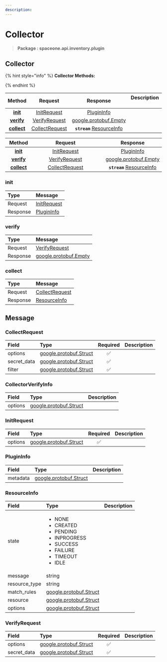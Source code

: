 ```yaml
---
description:  
---
```

# Collector

>  **Package : spaceone.api.inventory.plugin**

## Collector

{% hint style="info" %}
**Collector Methods:**

{%  endhint %}


| Method | Request | Response | Description &nbsp; &nbsp; &nbsp; &nbsp; &nbsp; &nbsp; &nbsp; &nbsp; &nbsp; &nbsp; &nbsp; |
| :-----: | :--------: | :--------: | :-------------------- |
| [**init**](collector.md#init)|   [InitRequest](collector.md#initrequest) |   [PluginInfo](collector.md#plugininfo) |  |
| [**verify**](collector.md#verify)|   [VerifyRequest](collector.md#verifyrequest) |  [google.protobuf.Empty](https://github.com/protocolbuffers/protobuf/blob/master/src/google/protobuf/empty.proto)|  |
| [**collect**](collector.md#collect)|   [CollectRequest](collector.md#collectrequest) | **`stream`**   [ResourceInfo](collector.md#resourceinfo) |  |TEST

| Method | Request | Response | Description &nbsp; &nbsp; &nbsp; &nbsp; &nbsp; &nbsp; &nbsp; &nbsp; &nbsp; &nbsp; &nbsp; |
| :-----: | :--------: | :--------: | :-------------------- |
|<div style="width:70px; text-align:center;">  [**init**](collector.md#init) </div> | <div style="width:200px; text-align:center;">    [InitRequest](collector.md#initrequest)  </div> | <div style="width:200px; text-align:center;">   [PluginInfo](collector.md#plugininfo)  </div> | <div style="width:400px;">  </div> |
|<div style="width:70px; text-align:center;">  [**verify**](collector.md#verify) </div> | <div style="width:200px; text-align:center;">    [VerifyRequest](collector.md#verifyrequest)  </div> | <div style="width:200px; text-align:center;">  [google.protobuf.Empty](https://github.com/protocolbuffers/protobuf/blob/master/src/google/protobuf/empty.proto) </div> | <div style="width:400px;">  </div> |
|<div style="width:70px; text-align:center;">  [**collect**](collector.md#collect) </div> | <div style="width:200px; text-align:center;">    [CollectRequest](collector.md#collectrequest)  </div> | <div style="width:200px; text-align:center;"> **`stream`**   [ResourceInfo](collector.md#resourceinfo)  </div> | <div style="width:400px;">  </div> | 
 

 
### init


| Type | Message |
| :--- | :--- |
| Request | [InitRequest](collector.md#initrequest) |
| Response |  [PluginInfo](collector.md#plugininfo)  |
 
 

 
### verify


| Type | Message |
| :--- | :--- |
| Request | [VerifyRequest](collector.md#verifyrequest) |
| Response | [google.protobuf.Empty](https://github.com/protocolbuffers/protobuf/blob/master/src/google/protobuf/empty.proto) |
 
 

 
### collect


| Type | Message |
| :--- | :--- |
| Request | [CollectRequest](collector.md#collectrequest) |
| Response |  [ResourceInfo](collector.md#resourceinfo)  |


## 

## Message

### CollectRequest
| Field | Type | Required | Description |
| :--- | :--- | :---: | :--- |
| options |[google.protobuf.Struct](https://github.com/protocolbuffers/protobuf/blob/master/src/google/protobuf/struct.proto)|✅| |
| secret_data |[google.protobuf.Struct](https://github.com/protocolbuffers/protobuf/blob/master/src/google/protobuf/struct.proto)|✅| |
| filter |[google.protobuf.Struct](https://github.com/protocolbuffers/protobuf/blob/master/src/google/protobuf/struct.proto)|✅| |

### CollectorVerifyInfo
| Field | Type |  Description |
| :--- | :--- | :--- |
| options |[google.protobuf.Struct](https://github.com/protocolbuffers/protobuf/blob/master/src/google/protobuf/struct.proto) | |

### InitRequest
| Field | Type | Required | Description |
| :--- | :--- | :---: | :--- |
| options |[google.protobuf.Struct](https://github.com/protocolbuffers/protobuf/blob/master/src/google/protobuf/struct.proto)|✅| |

### PluginInfo
| Field | Type |  Description |
| :--- | :--- | :--- |
| metadata |[google.protobuf.Struct](https://github.com/protocolbuffers/protobuf/blob/master/src/google/protobuf/struct.proto) | |

### ResourceInfo
<table>
  <thead>
    <tr>
      <th style="text-align:left">Field</th>
      <th style="text-align:left">Type</th>
      <th style="text-align:left">Description</th>
    </tr>
  </thead>
  <tbody>
    <tr>
      <td style="text-align:left">state</td>
      <td style="text-align:left"><ul>
          	<li>NONE</li>
          	<li>CREATED</li>
          	<li>PENDING</li>
          	<li>INPROGRESS</li>
          	<li>SUCCESS</li>
          	<li>FAILURE</li>
          	<li>TIMEOUT</li>
          	<li>IDLE</li>
        </ul></td>
<td style="text-align:left"></td>

   </tr>
    <tr>
      <td style="text-align:left">message</td>
      <td style="text-align:left">string</td>
<td style="text-align:left"></td>

   </tr>
    <tr>
      <td style="text-align:left">resource_type</td>
      <td style="text-align:left">string</td>
<td style="text-align:left"></td>

   </tr>
    <tr>
      <td style="text-align:left">match_rules</td>
      <td style="text-align:left"><a href="https://github.com/protocolbuffers/protobuf/blob/master/src/google/protobuf/struct.proto">google.protobuf.Struct</a></td>
<td style="text-align:left"></td>

   </tr>
    <tr>
      <td style="text-align:left">resource</td>
      <td style="text-align:left"><a href="https://github.com/protocolbuffers/protobuf/blob/master/src/google/protobuf/struct.proto">google.protobuf.Struct</a></td>
<td style="text-align:left"></td>

   </tr>
    <tr>
      <td style="text-align:left">options</td>
      <td style="text-align:left"><a href="https://github.com/protocolbuffers/protobuf/blob/master/src/google/protobuf/struct.proto">google.protobuf.Struct</a></td>
<td style="text-align:left"></td>

   </tr>
  </tbody>
</table>



### VerifyRequest
| Field | Type | Required | Description |
| :--- | :--- | :---: | :--- |
| options |[google.protobuf.Struct](https://github.com/protocolbuffers/protobuf/blob/master/src/google/protobuf/struct.proto)|✅| |
| secret_data |[google.protobuf.Struct](https://github.com/protocolbuffers/protobuf/blob/master/src/google/protobuf/struct.proto)|✅| |
